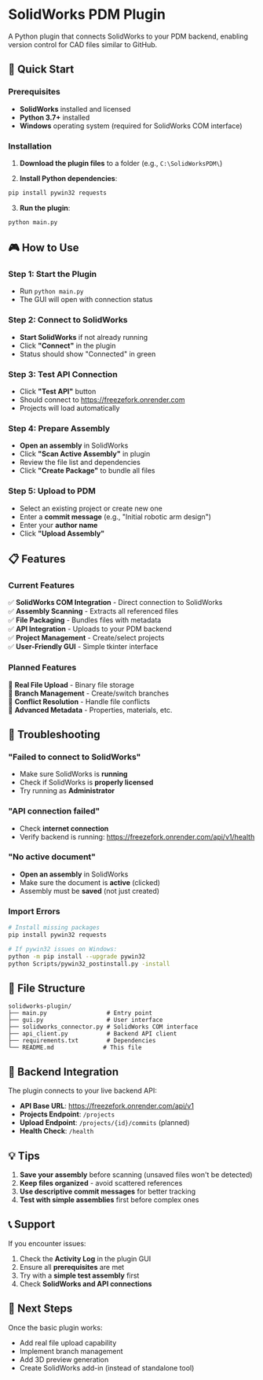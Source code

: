 # SolidWorks PDM Plugin

A Python plugin that connects SolidWorks to your PDM backend, enabling version control for CAD files similar to GitHub.

## 🚀 Quick Start

### Prerequisites
- **SolidWorks** installed and licensed
- **Python 3.7+** installed
- **Windows** operating system (required for SolidWorks COM interface)

### Installation

1. **Download the plugin files** to a folder (e.g., `C:\SolidWorksPDM\`)

2. **Install Python dependencies**:
```bash
pip install pywin32 requests
```

3. **Run the plugin**:
```bash
python main.py
```

## 🎮 How to Use

### Step 1: Start the Plugin
- Run `python main.py`
- The GUI will open with connection status

### Step 2: Connect to SolidWorks
- **Start SolidWorks** if not already running
- Click **"Connect"** in the plugin
- Status should show "Connected" in green

### Step 3: Test API Connection
- Click **"Test API"** button
- Should connect to https://freezefork.onrender.com
- Projects will load automatically

### Step 4: Prepare Assembly
- **Open an assembly** in SolidWorks
- Click **"Scan Active Assembly"** in plugin
- Review the file list and dependencies
- Click **"Create Package"** to bundle all files

### Step 5: Upload to PDM
- Select an existing project or create new one
- Enter a **commit message** (e.g., "Initial robotic arm design")
- Enter your **author name**
- Click **"Upload Assembly"**

## 📋 Features

### Current Features
✅ **SolidWorks COM Integration** - Direct connection to SolidWorks  
✅ **Assembly Scanning** - Extracts all referenced files  
✅ **File Packaging** - Bundles files with metadata  
✅ **API Integration** - Uploads to your PDM backend  
✅ **Project Management** - Create/select projects  
✅ **User-Friendly GUI** - Simple tkinter interface  

### Planned Features
🔄 **Real File Upload** - Binary file storage  
🔄 **Branch Management** - Create/switch branches  
🔄 **Conflict Resolution** - Handle file conflicts  
🔄 **Advanced Metadata** - Properties, materials, etc.  

## 🔧 Troubleshooting

### "Failed to connect to SolidWorks"
- Make sure SolidWorks is **running**
- Check if SolidWorks is **properly licensed**
- Try running as **Administrator**

### "API connection failed"
- Check **internet connection**
- Verify backend is running: https://freezefork.onrender.com/api/v1/health

### "No active document"
- **Open an assembly** in SolidWorks
- Make sure the document is **active** (clicked)
- Assembly must be **saved** (not just created)

### Import Errors
```bash
# Install missing packages
pip install pywin32 requests

# If pywin32 issues on Windows:
python -m pip install --upgrade pywin32
python Scripts/pywin32_postinstall.py -install
```

## 📁 File Structure

```
solidworks-plugin/
├── main.py                 # Entry point
├── gui.py                  # User interface
├── solidworks_connector.py # SolidWorks COM interface
├── api_client.py           # Backend API client
├── requirements.txt        # Dependencies
└── README.md              # This file
```

## 🔗 Backend Integration

The plugin connects to your live backend API:
- **API Base URL**: https://freezefork.onrender.com/api/v1
- **Projects Endpoint**: `/projects`
- **Upload Endpoint**: `/projects/{id}/commits` (planned)
- **Health Check**: `/health`

## 💡 Tips

1. **Save your assembly** before scanning (unsaved files won't be detected)
2. **Keep files organized** - avoid scattered references
3. **Use descriptive commit messages** for better tracking
4. **Test with simple assemblies** first before complex ones

## 📞 Support

If you encounter issues:
1. Check the **Activity Log** in the plugin GUI
2. Ensure all **prerequisites** are met
3. Try with a **simple test assembly** first
4. Check **SolidWorks and API connections**

## 🎯 Next Steps

Once the basic plugin works:
- Add real file upload capability
- Implement branch management
- Add 3D preview generation
- Create SolidWorks add-in (instead of standalone tool)